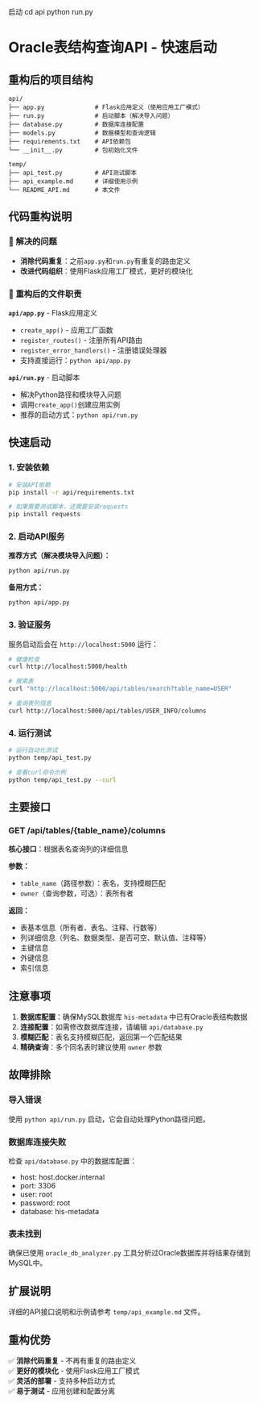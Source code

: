启动 
cd api
python run.py


# Oracle表结构查询API - 快速启动

## 重构后的项目结构

```
api/
├── app.py              # Flask应用定义（使用应用工厂模式）
├── run.py              # 启动脚本（解决导入问题）
├── database.py         # 数据库连接配置
├── models.py           # 数据模型和查询逻辑
├── requirements.txt    # API依赖包
└── __init__.py         # 包初始化文件

temp/
├── api_test.py         # API测试脚本
├── api_example.md      # 详细使用示例
└── README_API.md       # 本文件
```

## 代码重构说明

### 🔧 解决的问题
- **消除代码重复**：之前`app.py`和`run.py`有重复的路由定义
- **改进代码组织**：使用Flask应用工厂模式，更好的模块化

### 📁 重构后的文件职责

**`api/app.py`** - Flask应用定义
- `create_app()` - 应用工厂函数
- `register_routes()` - 注册所有API路由
- `register_error_handlers()` - 注册错误处理器
- 支持直接运行：`python api/app.py`

**`api/run.py`** - 启动脚本
- 解决Python路径和模块导入问题
- 调用`create_app()`创建应用实例
- 推荐的启动方式：`python api/run.py`

## 快速启动

### 1. 安装依赖
```bash
# 安装API依赖
pip install -r api/requirements.txt

# 如果需要测试脚本，还需要安装requests
pip install requests
```

### 2. 启动API服务

**推荐方式（解决模块导入问题）：**
```bash
python api/run.py
```

**备用方式：**
```bash
python api/app.py
```

### 3. 验证服务

服务启动后会在 `http://localhost:5000` 运行：

```bash
# 健康检查
curl http://localhost:5000/health

# 搜索表
curl "http://localhost:5000/api/tables/search?table_name=USER"

# 查询表列信息
curl http://localhost:5000/api/tables/USER_INFO/columns
```

### 4. 运行测试

```bash
# 运行自动化测试
python temp/api_test.py

# 查看curl命令示例
python temp/api_test.py --curl
```

## 主要接口

### GET /api/tables/{table_name}/columns
**核心接口**：根据表名查询列的详细信息

**参数：**
- `table_name`（路径参数）：表名，支持模糊匹配
- `owner`（查询参数，可选）：表所有者

**返回：**
- 表基本信息（所有者、表名、注释、行数等）
- 列详细信息（列名、数据类型、是否可空、默认值、注释等）
- 主键信息
- 外键信息  
- 索引信息

## 注意事项

1. **数据库配置**：确保MySQL数据库 `his-metadata` 中已有Oracle表结构数据
2. **连接配置**：如需修改数据库连接，请编辑 `api/database.py`
3. **模糊匹配**：表名支持模糊匹配，返回第一个匹配结果
4. **精确查询**：多个同名表时建议使用 `owner` 参数

## 故障排除

### 导入错误
使用 `python api/run.py` 启动，它会自动处理Python路径问题。

### 数据库连接失败
检查 `api/database.py` 中的数据库配置：
- host: host.docker.internal
- port: 3306  
- user: root
- password: root
- database: his-metadata

### 表未找到
确保已使用 `oracle_db_analyzer.py` 工具分析过Oracle数据库并将结果存储到MySQL中。

## 扩展说明

详细的API接口说明和示例请参考 `temp/api_example.md` 文件。

## 重构优势

✅ **消除代码重复** - 不再有重复的路由定义  
✅ **更好的模块化** - 使用Flask应用工厂模式  
✅ **灵活的部署** - 支持多种启动方式  
✅ **易于测试** - 应用创建和配置分离 